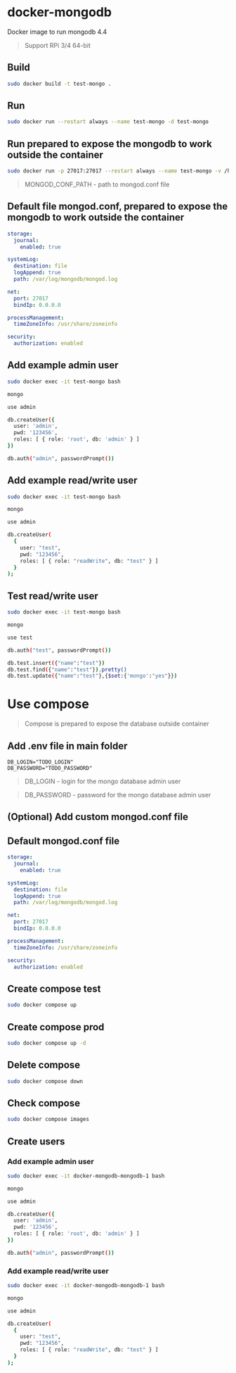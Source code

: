 # docker-mongodb

Docker image to run mongodb 4.4

> Support RPi 3/4 64-bit

## Build

```sh
sudo docker build -t test-mongo .
```

## Run

```sh
sudo docker run --restart always --name test-mongo -d test-mongo
```

## Run prepared to expose the mongodb to work outside the container

```sh
sudo docker run -p 27017:27017 --restart always --name test-mongo -v /home/MONGOD_CONF_PATH:/etc/mongo -d test-mongo
```

> MONGOD_CONF_PATH - path to mongod.conf file

## Default file mongod.conf, prepared to expose the mongodb to work outside the container

```yml
storage:
  journal:
    enabled: true

systemLog:
  destination: file
  logAppend: true
  path: /var/log/mongodb/mongod.log

net:
  port: 27017
  bindIp: 0.0.0.0

processManagement:
  timeZoneInfo: /usr/share/zoneinfo

security:
  authorization: enabled
```

## Add example admin user

```sh
sudo docker exec -it test-mongo bash

mongo

use admin

db.createUser({
  user: 'admin',
  pwd: '123456',
  roles: [ { role: 'root', db: 'admin' } ]
})

db.auth("admin", passwordPrompt())
```

## Add example read/write user

```sh
sudo docker exec -it test-mongo bash

mongo

use admin

db.createUser(
  {
    user: "test",
    pwd: "123456",
    roles: [ { role: "readWrite", db: "test" } ]
  }
);
```

## Test read/write user

```sh
sudo docker exec -it test-mongo bash

mongo

use test

db.auth("test", passwordPrompt())

db.test.insert({"name":"test"})
db.test.find({"name":"test"}).pretty()
db.test.update({"name":"test"},{$set:{'mongo':"yes"}})
```

# Use compose

> Compose is prepared to expose the database outside container

## Add **.env** file in main folder

```
DB_LOGIN="TODO_LOGIN"
DB_PASSWORD="TODO_PASSWORD"
```

> DB_LOGIN - login for the mongo database admin user

> DB_PASSWORD - password for the mongo database admin user

## (Optional) Add custom **mongod.conf** file
## Default **mongod.conf** file

```yml
storage:
  journal:
    enabled: true

systemLog:
  destination: file
  logAppend: true
  path: /var/log/mongodb/mongod.log

net:
  port: 27017
  bindIp: 0.0.0.0

processManagement:
  timeZoneInfo: /usr/share/zoneinfo

security:
  authorization: enabled
```

## Create compose test

```sh
sudo docker compose up
```

## Create compose prod

```sh
sudo docker compose up -d
```

## Delete compose

```sh
sudo docker compose down
```

## Check compose

```sh
sudo docker compose images
```

## Create users

### Add example admin user

```sh
sudo docker exec -it docker-mongodb-mongodb-1 bash

mongo

use admin

db.createUser({
  user: 'admin',
  pwd: '123456',
  roles: [ { role: 'root', db: 'admin' } ]
})

db.auth("admin", passwordPrompt())
```

### Add example read/write user

```sh
sudo docker exec -it docker-mongodb-mongodb-1 bash

mongo

use admin

db.createUser(
  {
    user: "test",
    pwd: "123456",
    roles: [ { role: "readWrite", db: "test" } ]
  }
);
```
